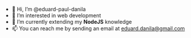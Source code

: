 - 👋 Hi, I’m @eduard-paul-danila
- 👀 I’m interested in web development
- 🌱 I’m currently extending my <strong>NodeJS</strong> knowledge
- 📫 You can reach me by sending an email at <a href="mailto:eduard.danila@gmail.com"> eduard.danila@gmail.com </a>

<!---
eduard-paul-danila/eduard-paul-danila is a ✨ special ✨ repository because its `README.md` (this file) appears on your GitHub profile.
You can click the Preview link to take a look at your changes.
--->
